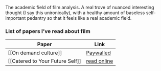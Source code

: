 The academic field of film analysis. A real trove of nuanced interesting thought (I say this unironically), with a healthy amount of baseless self-important pedantry so that it feels like a real academic field. 

### List of papers I’ve read about film
| Paper                                                       | Link                           |
|------------------------------------|--------------------|
|  [[On demand culture]]                   | [Paywalled](https://muse.jhu.edu/chapter/858239/pdf)  |
|  [[Catered to Your Future Self]]     | [read online](https://www.academia.edu/27931297/Catered_to_your_Future_Self_Netflix_s_Predictive_Personalization_and_the_Mathematization_of_Taste)              |
